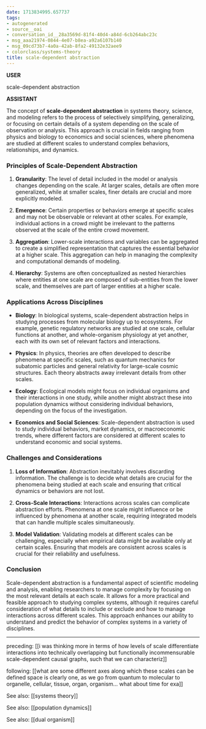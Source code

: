 ```yaml
---
date: 1713834995.657737
tags:
- autogenerated
- source__oai
- conversation_id__28a3569d-81f4-40d4-a84d-6cb264abc23c
- msg_aaa21974-0844-4e07-b8ea-a92a6107b140
- msg_09cd73b7-4a0a-42ab-8fa2-49132e32aee9
- colorclass/systems-theory
title: scale-dependent abstraction
---
```


**USER**

scale-dependent abstraction


**ASSISTANT**

The concept of **scale-dependent abstraction** in systems theory, science, and modeling refers to the process of selectively simplifying, generalizing, or focusing on certain details of a system depending on the scale of observation or analysis. This approach is crucial in fields ranging from physics and biology to economics and social sciences, where phenomena are studied at different scales to understand complex behaviors, relationships, and dynamics.

### Principles of Scale-Dependent Abstraction

1. **Granularity**: The level of detail included in the model or analysis changes depending on the scale. At larger scales, details are often more generalized, while at smaller scales, finer details are crucial and more explicitly modeled.

2. **Emergence**: Certain properties or behaviors emerge at specific scales and may not be observable or relevant at other scales. For example, individual actions in a crowd might be irrelevant to the patterns observed at the scale of the entire crowd movement.

3. **Aggregation**: Lower-scale interactions and variables can be aggregated to create a simplified representation that captures the essential behavior at a higher scale. This aggregation can help in managing the complexity and computational demands of modeling.

4. **Hierarchy**: Systems are often conceptualized as nested hierarchies where entities at one scale are composed of sub-entities from the lower scale, and themselves are part of larger entities at a higher scale.

### Applications Across Disciplines

- **Biology**: In biological systems, scale-dependent abstraction helps in studying processes from molecular biology up to ecosystems. For example, genetic regulatory networks are studied at one scale, cellular functions at another, and whole-organism physiology at yet another, each with its own set of relevant factors and interactions.

- **Physics**: In physics, theories are often developed to describe phenomena at specific scales, such as quantum mechanics for subatomic particles and general relativity for large-scale cosmic structures. Each theory abstracts away irrelevant details from other scales.

- **Ecology**: Ecological models might focus on individual organisms and their interactions in one study, while another might abstract these into population dynamics without considering individual behaviors, depending on the focus of the investigation.

- **Economics and Social Sciences**: Scale-dependent abstraction is used to study individual behaviors, market dynamics, or macroeconomic trends, where different factors are considered at different scales to understand economic and social systems.

### Challenges and Considerations

1. **Loss of Information**: Abstraction inevitably involves discarding information. The challenge is to decide what details are crucial for the phenomena being studied at each scale and ensuring that critical dynamics or behaviors are not lost.

2. **Cross-Scale Interactions**: Interactions across scales can complicate abstraction efforts. Phenomena at one scale might influence or be influenced by phenomena at another scale, requiring integrated models that can handle multiple scales simultaneously.

3. **Model Validation**: Validating models at different scales can be challenging, especially when empirical data might be available only at certain scales. Ensuring that models are consistent across scales is crucial for their reliability and usefulness.

### Conclusion

Scale-dependent abstraction is a fundamental aspect of scientific modeling and analysis, enabling researchers to manage complexity by focusing on the most relevant details at each scale. It allows for a more practical and feasible approach to studying complex systems, although it requires careful consideration of what details to include or exclude and how to manage interactions across different scales. This approach enhances our ability to understand and predict the behavior of complex systems in a variety of disciplines.


---

preceding: [[i was thinking more in terms of how levels of scale differentiate interactions into technically overlapping but functionally incommensurable scale-dependent causal graphs, such that we can characteriz]]  


following: [[what are some different axes along which these scales can be defined space is clearly one, as we go from quantum to molecular to organelle, cellular, tissue, organ, organism... what about time for exa]]

See also: [[systems theory]]


See also: [[population dynamics]]


See also: [[dual organism]]